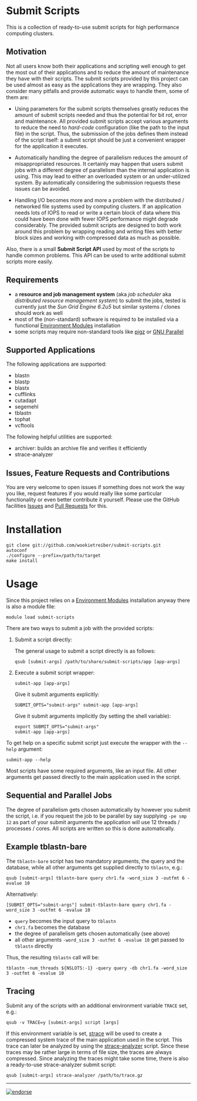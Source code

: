 Submit Scripts
==============

This is a collection of ready-to-use submit scripts for high performance computing clusters.

Motivation
----------

Not all users know both their applications and scripting well enough to get the most out of their
applications and to reduce the amount of maintenance they have with their scripts. The submit
scripts provided by this project can be used almost as easy as the applications they are
wrapping. They also consider many pitfalls and provide automatic ways to handle them, some of them
are:

-   Using parameters for the submit scripts themselves greatly reduces the amount of submit scripts
    needed and thus the potential for bit rot, error and maintenance. All provided submit scripts
    accept various arguments to reduce the need to *hard-code* configuration (like the path to the
    input file) in the script. Thus, the submission of the jobs defines them instead of the script
    itself: a submit script should be just a convenient wrapper for the application it executes.

-   Automatically handling the degree of parallelism reduces the amount of misappropriated
    resources. It certainly may happen that users submit jobs with a different degree of parallelism
    than the internal application is using. This may lead to either an overloaded system or an
    under-utilized system. By automatically considering the submission requests these issues can be
    avoided.

-   Handling I/O becomes more and more a problem with the distributed / networked file systems used
    by computing clusters. If an application needs lots of IOPS to read or write a certain block of
    data where this could have been done with fewer IOPS performance might degrade considerably. The
    provided submit scripts are designed to both work around this problem by wrapping reading and
    writing files with better block sizes and working with compressed data as much as possible.

Also, there is a small **Submit Script API** used by most of the scripts to handle common
problems. This API can be used to write additional submit scripts more easily.

Requirements
------------

- a **resource and job management system** (aka *job scheduler* aka *distributed resource management
  system*) to submit the jobs, tested is currently just the *Sun Grid Engine 6.2u5* but similar
  systems / clones should work as well
- most of the (non-standard) software is required to be installed via a functional
  [Environment Modules][modules] installation
- some scripts may require non-standard tools like [pigz][] or [GNU Parallel][parallel]

Supported Applications
----------------------

The following applications are supported:

- blastn
- blastp
- blastx
- cufflinks
- cutadapt
- segemehl
- tblastn
- tophat
- vcftools

The following helpful utilities are supported:

- archiver: builds an archive file and verifies it efficiently
- strace-analyzer

Issues, Feature Requests and Contributions
------------------------------------------

You are very welcome to open issues if something does not work the way you like, request features if
you would really like some particular functionality or even better contribute it yourself. Please
use the GitHub facilities [Issues][] and [Pull Requests][] for this.

Installation
============

    git clone git://github.com/wookietreiber/submit-scripts.git
    autoconf
    ./configure --prefix=/path/to/target
    make install


Usage
=====

Since this project relies on a [Environment Modules][modules] installation anyway there is also a
module file:

    module load submit-scripts

There are two ways to submit a job with the provided scripts:

1.  Submit a script directly:

    The general usage to submit a script directly is as follows:

        qsub [submit-args] /path/to/share/submit-scripts/app [app-args]

2.  Execute a submit script wrapper:

        submit-app [app-args]

    Give it submit arguments explicitly:

        SUBMIT_OPTS="submit-args" submit-app [app-args]

    Give it submit arguments implicitly (by setting the shell variable):

        export SUBMIT_OPTS="submit-args"
        submit-app [app-args]

To get help on a specific submit script just execute the wrapper with the `--help` argument:

    submit-app --help

Most scripts have some required arguments, like an input file. All other arguments get passed
directly to the main application used in the script.

Sequential and Parallel Jobs
----------------------------

The degree of parallelism gets chosen automatically by however you submit the script, i.e. if you
request the job to be parallel by say supplying `-pe smp 12` as part of your submit arguments the
application will use 12 threads / processes / cores. All scripts are written so this is done
automatically.

Example tblastn-bare
--------------------

The `tblastn-bare` script has two mandatory arguments, the query and the database, while all other
arguments get supplied directly to `tblastn`, e.g.:

    qsub [submit-args] tblastn-bare query chr1.fa -word_size 3 -outfmt 6 -evalue 10

Alternatively:

    [SUBMIT_OPTS="submit-args"] submit-tblastn-bare query chr1.fa -word_size 3 -outfmt 6 -evalue 10

- `query` becomes the input query to `tblastn`
- `chr1.fa` becomes the database
- the degree of parallelism gets chosen automatically (see above)
- all other arguments `-word_size 3 -outfmt 6 -evalue 10` get passed to `tblastn` directly

Thus, the resulting `tblastn` call will be:

    tblastn -num_threads ${NSLOTS:-1} -query query -db chr1.fa -word_size 3 -outfmt 6 -evalue 10

Tracing
-------

Submit any of the scripts with an additional environment variable `TRACE` set, e.g.:

    qsub -v TRACE=y [submit-args] script [args]

If this environment variable is set, [strace][] will be used to create a compressed system trace of
the main application used in the script. This trace can later be analyzed by using the
[strace-analyzer][] script. Since these traces may be rather large in terms of file size, the traces
are always compressed. Since analyzing the traces might take some time, there is also a ready-to-use
strace-analyzer submit script:

    qsub [submit-args] strace-analyzer /path/to/trace.gz


[modules]: http://modules.sourceforge.net/
[pigz]: http://zlib.net/pigz/
[parallel]: http://www.gnu.org/software/parallel/
[strace]: http://strace.sourceforge.net/
[strace-analyzer]: http://clusterbuffer.wordpress.com/strace-analyzer/
[Issues]: https://github.com/wookietreiber/submit-scripts/issues
[Pull Requests]: https://github.com/wookietreiber/submit-scripts/pulls


---

[![endorse](http://api.coderwall.com/wookietreiber/endorsecount.png)](http://coderwall.com/wookietreiber)
